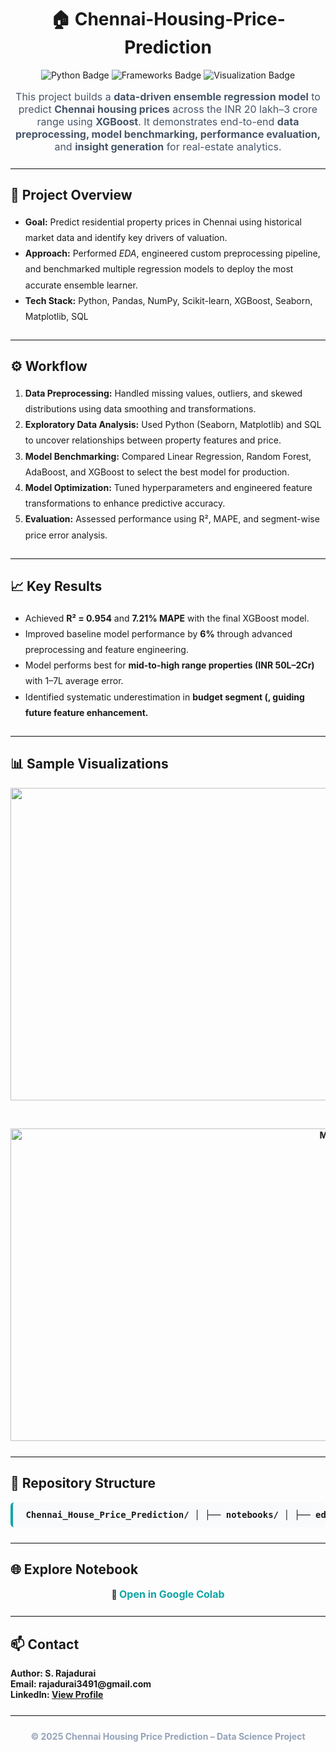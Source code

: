 <h1 align="center">🏠 Chennai-Housing-Price-Prediction</h1>
<p align="center"> <img src="https://img.shields.io/badge/Language-Python-blue?logo=python" alt="Python Badge" /> <img src="https://img.shields.io/badge/Frameworks-Scikit--learn%20%7C%20XGBoost%20%7C%20Pandas-green" alt="Frameworks Badge" /> <img src="https://img.shields.io/badge/Visualization-Seaborn%20%7C%20Matplotlib-orange" alt="Visualization Badge" /> </p>

<p align="center" style="font-size:16px; color:#475569;"> This project builds a <strong>data-driven ensemble regression model</strong> to predict <strong>Chennai housing prices</strong> across the INR 20 lakh–3 crore range using <strong>XGBoost</strong>. It demonstrates end-to-end <strong>data preprocessing, model benchmarking, performance evaluation,</strong> and <strong>insight generation</strong> for real-estate analytics. </p>
<hr style="border:0; border-top:1px solid #e5e7eb; margin:24px 0;">
<h2>📘 Project Overview</h2>
<ul style="line-height:1.8;">
    <li><strong>Goal:</strong> Predict residential property prices in Chennai using historical market data and identify key drivers of valuation.</li>
    <li><strong>Approach:</strong> Performed <em>EDA</em>, engineered custom preprocessing pipeline, and benchmarked multiple regression models to deploy the most accurate ensemble learner.</li>
    <li><strong>Tech Stack:</strong> Python, Pandas, NumPy, Scikit-learn, XGBoost, Seaborn, Matplotlib, SQL</li>
</ul>
<hr style="border:0; border-top:1px solid #e5e7eb; margin:24px 0;">
<h2>⚙️ Workflow</h2>
<ol style="line-height:1.8;">
    <li><strong>Data Preprocessing:</strong> Handled missing values, outliers, and skewed distributions using data smoothing and transformations.</li>
    <li><strong>Exploratory Data Analysis:</strong> Used Python (Seaborn, Matplotlib) and SQL to uncover relationships between property features and price.</li>
    <li><strong>Model Benchmarking:</strong> Compared Linear Regression, Random Forest, AdaBoost, and XGBoost to select the best model for production.</li>
    <li><strong>Model Optimization:</strong> Tuned hyperparameters and engineered feature transformations to enhance predictive accuracy.</li>
    <li><strong>Evaluation:</strong> Assessed performance using R², MAPE, and segment-wise price error analysis.</li>
</ol>
<hr style="border:0; border-top:1px solid #e5e7eb; margin:24px 0;">
<h2>📈 Key Results</h2>
<ul style="line-height:1.8;">
    <li>Achieved <strong>R² = 0.954</strong> and <strong>7.21% MAPE</strong> with the final XGBoost model.</li>
    <li>Improved baseline model performance by <strong>6%</strong> through advanced preprocessing and feature engineering.</li>
    <li>Model performs best for <strong>mid-to-high range properties (INR 50L–2Cr)</strong> with 1–7L average error.</li>
    <li>Identified systematic underestimation in <strong>budget segment (<INR 50L)</strong>, guiding future feature enhancement.</li>
</ul>
<hr style="border:0; border-top:1px solid #e5e7eb; margin:24px 0;">
<h2>📊 Sample Visualizations</h2>
<p align="center"> <img width="1200" height="500" alt="EDA Visualization 1" src="https://github.com/user-attachments/assets/example-eda1.png" /> </p> <br>
<p align="center"> <img width="1200" height="500" alt="Model Performance Visualization" src="https://github.com/user-attachments/assets/example-eda2.png" /> </p>
<hr style="border:0; border-top:1px solid #e5e7eb; margin:24px 0;">
<h2>📂 Repository Structure</h2>
<pre style="background:#f8fafc; padding:12px; border-radius:6px; border-left:4px solid #0ea5a6;"> Chennai_House_Price_Prediction/ │ ├── notebooks/ │ ├── eda_analysis.ipynb # Exploratory data analysis and visualizations │ ├── model_training.ipynb # Model benchmarking and evaluation │ ├── data/ │ └── chennai_housing.csv # Dataset (cleaned / preprocessed) │ ├── src/ │ ├── preprocessing.py # Data cleaning & transformation pipeline │ ├── train_model.py # XGBoost model training script │ ├── results/ │ ├── model_performance.csv # Metrics summary │ └── visuals/ # EDA and result plots │ └── README.md # Project documentation </pre>
<hr style="border:0; border-top:1px solid #e5e7eb; margin:24px 0;">
<h2>🌐 Explore Notebook</h2>
<p align="center"> 🔗 <a href="https://colab.research.google.com/drive/YOUR_NOTEBOOK_LINK" target="_blank" style="font-size:16px; color:#0ea5a6; text-decoration:none;"> Open in Google Colab </a> </p>
<hr style="border:0; border-top:1px solid #e5e7eb; margin:24px 0;">
<h2>📫 Contact</h2>
<p> <strong>Author:</strong> S. Rajadurai <br> <strong>Email:</strong> rajadurai3491@gmail.com <br> <strong>LinkedIn:</strong> <a href="https://www.linkedin.com/in/rajadurai-2004cse" target="_blank">View Profile</a> </p>
<hr style="border:0; border-top:1px solid #e5e7eb; margin:24px 0;">
<p align="center" style="font-size:14px; color:#94a3b8;"> © 2025 Chennai Housing Price Prediction – Data Science Project </p>
